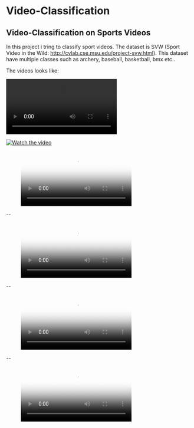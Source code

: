 # Video-Classification
## Video-Classification on Sports Videos

In this project i tring to classify sport videos. The dataset is SVW (Sport Video in the Wild: http://cvlab.cse.msu.edu/project-svw.html).
This dataset have multiple classes such as archery, baseball, basketball, bmx etc..

The videos looks like:

![](Videos\archery.mp4)

[![Watch the video](https://i.imgur.com/vKb2F1B.png)](https://youtu.be/vt5fpE0bzSY)

<!-- blank line -->
<figure class="video_container">
  <video controls="true" allowfullscreen="true" poster="Videos\poster_archery.jpg">
    <source src="Videos\archery.mp4" type="video/mp4">
  </video>
</figure>

--
<figure class="video_container">
  <video controls="true" allowfullscreen="true" poster="Videos\poster_baseball.jpg">
    <source src="Videos\baseball.mp4" type="video/mp4">
  </video>
</figure>
--
<figure class="video_container">
  <video controls="true" allowfullscreen="true" poster="Videos\poster_basketball.jpg">
    <source src="Videos\basketball.mp4" type="video/mp4">
  </video>
</figure>
--
<figure class="video_container">
  <video controls="true" allowfullscreen="true" poster="Videos\poster_bmx.jpg">
    <source src="Videos\bmx.mp4" type="video/mp4">
  </video>
</figure>
<!-- blank line -->
